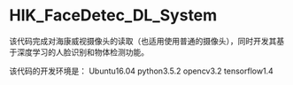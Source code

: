 # HIK_FaceDetec_DL_System
该代码完成对海康威视摄像头的读取（也适用使用普通的摄像头），同时开发其基于深度学习的人脸识别和物体检测功能。

该代码的开发环境是：  Ubuntu16.04 python3.5.2 opencv3.2 tensorflow1.4
